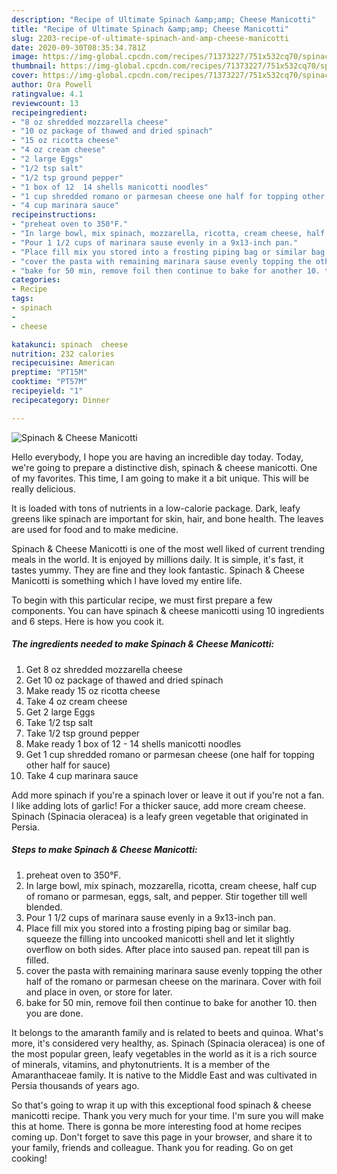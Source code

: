```yaml
---
description: "Recipe of Ultimate Spinach &amp;amp; Cheese Manicotti"
title: "Recipe of Ultimate Spinach &amp;amp; Cheese Manicotti"
slug: 2203-recipe-of-ultimate-spinach-and-amp-cheese-manicotti
date: 2020-09-30T08:35:34.781Z
image: https://img-global.cpcdn.com/recipes/71373227/751x532cq70/spinach-cheese-manicotti-recipe-main-photo.jpg
thumbnail: https://img-global.cpcdn.com/recipes/71373227/751x532cq70/spinach-cheese-manicotti-recipe-main-photo.jpg
cover: https://img-global.cpcdn.com/recipes/71373227/751x532cq70/spinach-cheese-manicotti-recipe-main-photo.jpg
author: Ora Powell
ratingvalue: 4.1
reviewcount: 13
recipeingredient:
- "8 oz shredded mozzarella cheese"
- "10 oz package of thawed and dried spinach"
- "15 oz ricotta cheese"
- "4 oz cream cheese"
- "2 large Eggs"
- "1/2 tsp salt"
- "1/2 tsp ground pepper"
- "1 box of 12  14 shells manicotti noodles"
- "1 cup shredded romano or parmesan cheese one half for topping other half for sauce"
- "4 cup marinara sauce"
recipeinstructions:
- "preheat oven to 350°F."
- "In large bowl, mix spinach, mozzarella, ricotta, cream cheese, half cup of romano or parmesan, eggs, salt, and pepper. Stir together till well blended."
- "Pour 1 1/2 cups of marinara sause evenly in a 9x13-inch pan."
- "Place fill mix you stored into a frosting piping bag or similar bag. squeeze the filling into uncooked manicotti shell and let it slightly overflow on both sides. After place into saused pan. repeat till pan is filled."
- "cover the pasta with remaining marinara sause evenly topping the other half of the romano or parmesan cheese on the marinara. Cover with foil and place in oven, or store for later."
- "bake for 50 min, remove foil then continue to bake for another 10. then you are done."
categories:
- Recipe
tags:
- spinach
- 
- cheese

katakunci: spinach  cheese 
nutrition: 232 calories
recipecuisine: American
preptime: "PT15M"
cooktime: "PT57M"
recipeyield: "1"
recipecategory: Dinner

---
```



![Spinach &amp; Cheese Manicotti](https://img-global.cpcdn.com/recipes/71373227/751x532cq70/spinach-cheese-manicotti-recipe-main-photo.jpg)

Hello everybody, I hope you are having an incredible day today. Today, we're going to prepare a distinctive dish, spinach &amp; cheese manicotti. One of my favorites. This time, I am going to make it a bit unique. This will be really delicious.

It is loaded with tons of nutrients in a low-calorie package. Dark, leafy greens like spinach are important for skin, hair, and bone health. The leaves are used for food and to make medicine.

Spinach &amp; Cheese Manicotti is one of the most well liked of current trending meals in the world. It is enjoyed by millions daily. It is simple, it's fast, it tastes yummy. They are fine and they look fantastic. Spinach &amp; Cheese Manicotti is something which I have loved my entire life.


To begin with this particular recipe, we must first prepare a few components. You can have spinach &amp; cheese manicotti using 10 ingredients and 6 steps. Here is how you cook it.

<!--inarticleads1-->

##### The ingredients needed to make Spinach &amp; Cheese Manicotti:

1. Get 8 oz shredded mozzarella cheese
1. Get 10 oz package of thawed and dried spinach
1. Make ready 15 oz ricotta cheese
1. Take 4 oz cream cheese
1. Get 2 large Eggs
1. Take 1/2 tsp salt
1. Take 1/2 tsp ground pepper
1. Make ready 1 box of 12 - 14 shells manicotti noodles
1. Get 1 cup shredded romano or parmesan cheese (one half for topping other half for sauce)
1. Take 4 cup marinara sauce


Add more spinach if you&#39;re a spinach lover or leave it out if you&#39;re not a fan. I like adding lots of garlic! For a thicker sauce, add more cream cheese. Spinach (Spinacia oleracea) is a leafy green vegetable that originated in Persia. 

<!--inarticleads2-->

##### Steps to make Spinach &amp; Cheese Manicotti:

1. preheat oven to 350°F.
1. In large bowl, mix spinach, mozzarella, ricotta, cream cheese, half cup of romano or parmesan, eggs, salt, and pepper. Stir together till well blended.
1. Pour 1 1/2 cups of marinara sause evenly in a 9x13-inch pan.
1. Place fill mix you stored into a frosting piping bag or similar bag. squeeze the filling into uncooked manicotti shell and let it slightly overflow on both sides. After place into saused pan. repeat till pan is filled.
1. cover the pasta with remaining marinara sause evenly topping the other half of the romano or parmesan cheese on the marinara. Cover with foil and place in oven, or store for later.
1. bake for 50 min, remove foil then continue to bake for another 10. then you are done.


It belongs to the amaranth family and is related to beets and quinoa. What&#39;s more, it&#39;s considered very healthy, as. Spinach (Spinacia oleracea) is one of the most popular green, leafy vegetables in the world as it is a rich source of minerals, vitamins, and phytonutrients. It is a member of the Amaranthaceae family. It is native to the Middle East and was cultivated in Persia thousands of years ago. 

So that's going to wrap it up with this exceptional food spinach &amp; cheese manicotti recipe. Thank you very much for your time. I'm sure you will make this at home. There is gonna be more interesting food at home recipes coming up. Don't forget to save this page in your browser, and share it to your family, friends and colleague. Thank you for reading. Go on get cooking!
